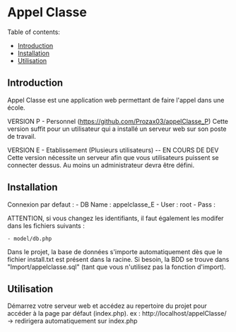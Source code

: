 # Appel Classe

Table of contents:
* [Introduction](#introduction)
* [Installation](#installation)
* [Utilisation](#utilisation)

## Introduction

Appel Classe est une application web permettant de faire l'appel dans une école.

VERSION P - Personnel (https://github.com/Prozax03/appelClasse_P)
Cette version suffit pour un utilisateur qui a installé un serveur web sur son poste de travail.

VERSION E - Etablissement (Plusieurs utilisateurs) -- EN COURS DE DEV
Cette version nécessite un serveur afin que vous utilisateurs puissent se connecter dessus. 
Au moins un administrateur devra être défini.

## Installation

Connexion par defaut : 
    - DB Name : appelclasse_E
    - User : root
    - Pass : 

ATTENTION, si vous changez les identifiants, il faut également les modifer dans les fichiers suivants : 

    - model/db.php


Dans le projet, la base de données s'importe automatiquement dès que le fichier install.txt est présent dans la racine.
Si besoin, la BDD se trouve dans "Import/appelclasse.sql" (tant que vous n'utilisez pas la fonction d'import).

## Utilisation

Démarrez votre serveur web et accédez au repertoire du projet pour accéder à la page par défaut (index.php).
ex : http://localhost/appelClasse/ -> redirigera automatiquement sur index.php 
